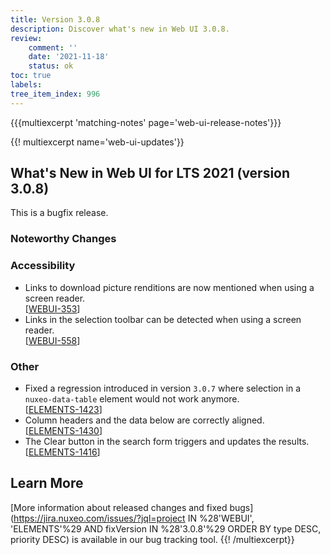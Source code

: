 ```yaml
---
title: Version 3.0.8
description: Discover what's new in Web UI 3.0.8.
review:
    comment: ''
    date: '2021-11-18'
    status: ok
toc: true
labels:
tree_item_index: 996
---
```


{{{multiexcerpt 'matching-notes' page='web-ui-release-notes'}}}

{{! multiexcerpt name='web-ui-updates'}}
## What's New in Web UI for LTS 2021 (version 3.0.8)

This is a bugfix release.

### Noteworthy Changes

### Accessibility

- Links to download picture renditions are now mentioned when using a screen reader.<br/>[[WEBUI-353](https://jira.nuxeo.com/browse/WEBUI-353)]
- Links in the selection toolbar can be detected when using a screen reader.<br/>[[WEBUI-558](https://jira.nuxeo.com/browse/WEBUI-558)]

### Other

- Fixed a regression introduced in version `3.0.7` where selection in a `nuxeo-data-table` element would not work anymore.<br/>[[ELEMENTS-1423](https://jira.nuxeo.com/browse/ELEMENTS-1423)]
- Column headers and the data below are correctly aligned.<br/>[[ELEMENTS-1430](https://jira.nuxeo.com/browse/ELEMENTS-1430)]
- The Clear button in the search form triggers and updates the results.<br/>[[ELEMENTS-1416](https://jira.nuxeo.com/browse/ELEMENTS-1416)]

## Learn More

[More information about released changes and fixed bugs](https://jira.nuxeo.com/issues/?jql=project IN %28'WEBUI', 'ELEMENTS'%29 AND fixVersion IN %28'3.0.8'%29 ORDER BY type DESC, priority DESC) is available in our bug tracking tool.
{{! /multiexcerpt}}
